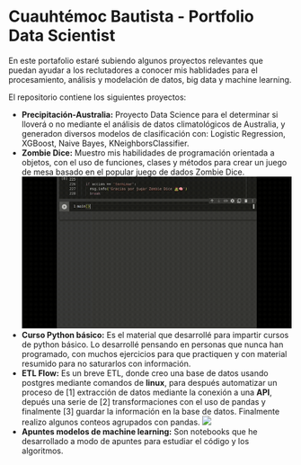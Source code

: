 # Cuauhtémoc Bautista - Portfolio Data Scientist
En este portafolio estaré subiendo algunos proyectos relevantes que puedan ayudar a los reclutadores a conocer mis hablidades para el procesamiento, análisis y modelación de datos, big data y machine learning.

El repositorio contiene los siguientes proyectos:
- **Precipitación-Australia:** Proyecto Data Science para el determinar si lloverá o no mediante el análisis de datos climatológicos de Australia, y generadon diversos modelos de clasificación con: Logistic Regression, XGBoost, Naive Bayes, KNeighborsClassifier.
- **Zombie Dice:** Muestro mis habilidades de programación orientada a objetos, con el uso de funciones, clases y métodos para crear un juego de mesa basado en el popular juego de dados Zombie Dice. ![](Zombie-Dice/zombie_dice.gif)
- **Curso Python básico:** Es el material que desarrollé para impartir cursos de python básico. Lo desarrollé pensando en personas que nunca han programado, con muchos ejercicios para que practiquen y con material resumido para no saturarlos con información.
- **ETL Flow:** Es un breve ETL, donde creo una base de datos usando postgres mediante comandos de **linux**, 
para después automatizar un proceso de [1] extracción de datos mediante la conexión a una **API**, depués una serie de [2] transformaciones con el uso de pandas y finalmente [3] guardar la información en la base de datos. Finalmente realizo algunos conteos agrupados con pandas.
![](ETL-DB-API/database_creation.gif)
- **Apuntes modelos de machine learning:** Son notebooks que he desarrollado a modo de apuntes para estudiar el código y los algoritmos.
